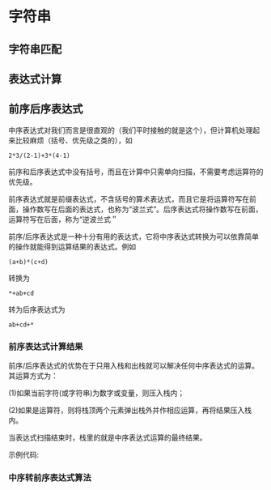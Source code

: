 # 字符串

## 字符串匹配

## 表达式计算

## 前序后序表达式
中序表达式对我们而言是很直观的（我们平时接触的就是这个），但计算机处理起来比较麻烦（括号、优先级之类的），如
    
    2*3/(2-1)+3*(4-1)

前序和后序表达式中没有括号，而且在计算中只需单向扫描，不需要考虑运算符的优先级。

前序表达式就是前缀表达式，不含括号的算术表达式，而且它是将运算符写在前面，操作数写在后面的表达式，也称为“波兰式”。后序表达式将操作数写在前面，运算符写在后面，称为“逆波兰式＂

前序/后序表达式是一种十分有用的表达式，它将中序表达式转换为可以依靠简单的操作就能得到运算结果的表达式。例如
    
    (a+b)*(c+d)
    
转换为 
    
    *+ab+cd
    
转为后序表达式为 

    ab+cd+*
    

### 前序表达式计算结果

前序/后序表达式的优势在于只用入栈和出栈就可以解决任何中序表达式的运算。其运算方式为：

  (1)如果当前字符(或字符串)为数字或变量，则压入栈内；
  
  (2)如果是运算符，则将栈顶两个元素弹出栈外并作相应运算，再将结果压入栈内。

当表达式扫描结束时，栈里的就是中序表达式运算的最终结果。
  
示例代码:

### 中序转前序表达式算法

